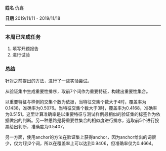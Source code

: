 **姓名** 仇鑫

**日期** 2019/11/11 - 2019/11/18

------

### 本周已完成任务

1. 填写开题报告
2. 进行试验

### 总结

针对之前提出的方法，进行了一些实验尝试。

从验证集中生成重要性排序，取前7个词作为重要特征，构建出重要性集合。

以重要特征与样例的交集个数为依据，当特征交集个数大于4时，覆盖率为0.1438，准确率为0.5076。当特征交集个数大于3时，覆盖率为0.4168，准确率为0.5151。这里计算准确率是以重要特征与测试样例最相似的验证集的标签作为依据做出的判断。另一种思路是将重要性集合的相似度进行排序，选取前5个进行投票给出判断，准确度为0.5407。

另一方面，使用anchor的方法在验证集上获得anchor，因为anchor给出的词很少，仅为1到2个词，所以在覆盖率上可以达到0.9406，但准确率仅为0.4664。

